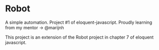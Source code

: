 # Robot
A simple automation. Project #1 of eloquent-javascript. Proudly learning from my mentor -> @marijnh

This project is an extension of the Robot project in chapter 7 of eloquent javascript.